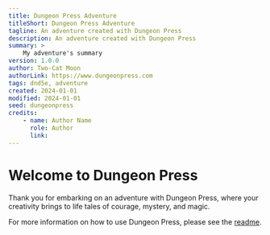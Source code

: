 ```yaml
---
title: Dungeon Press Adventure
titleShort: Dungeon Press Adventure
tagline: An adventure created with Dungeon Press
description: An adventure created with Dungeon Press
summary: >
    My adventure's summary
version: 1.0.0
author: Two-Cat Moon
authorLink: https://www.dungeonpress.com
tags: dnd5e, adventure
created: 2024-01-01
modified: 2024-01-01
seed: dungeonpress
credits:
    - name: Author Name
      role: Author
      link: 
---
```


# Welcome to Dungeon Press

Thank you for embarking on an adventure with Dungeon Press, where your creativity brings to life tales of courage, mystery, and magic.

For more information on how to use Dungeon Press, please see the [readme](https://github.com/twocatmoon/dungeon-press/blob/trunk/README.md).
